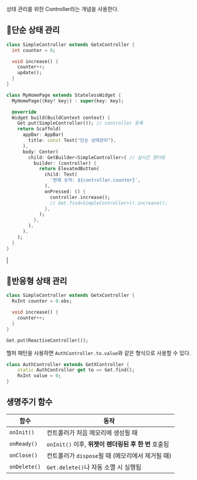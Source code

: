 상태 관리를 위한 Controller라는 개념을 사용한다.

## 📒단순 상태 관리

```dart
class SimpleController extends GetxController {
  int counter = 0;

  void increase() {
    counter++;
    update();
  }
}
```

```dart
class MyHomePage extends StatelessWidget {
  MyHomePage({Key? key}) : super(key: key);

  @override
  Widget build(BuildContext context) {
    Get.put(SimpleController()); // controller 등록
    return Scaffold(
      appBar: AppBar(
        title: const Text("단순 상태관리"),
      ),
      body: Center(
        child: GetBuilder<SimpleController>( // 실시간 렌더링
          builder: (controller) {
            return ElevatedButton(
              child: Text(
                '현재 숫자: ${controller.counter}',
              ),
              onPressed: () {
                controller.increase();
                // Get.find<SimpleController>().increase();
              },
            );
          },
        ),
      ),
    );
  }
}
```

 |

## 👏반응형 상태 관리

```dart
class SimpleController extends GetxController {
  RxInt counter = 0.obs;

  void increase() {
    counter++;
  }
}
```

```dart
Get.put(ReactiveController());
```

헬퍼 패턴을 사용하면 `AuthController.to.value`와 같은 형식으로 사용할 수 있다.
```dart
class AuthController extends GetXController {
	static AuthController get to => Get.find();
	RxInt value = 0;
}
```


## 생명주기 함수

|  함수 | 동작  |
|---|---|
|`onInit()`|컨트롤러가 처음 메모리에 생성될 때|초기화, 스트림 바인딩, 초기 데이터 로딩 등|
|`onReady()`|`onInit()` 이후, **위젯이 렌더링된 후 한 번** 호출됨|UI와 상호작용할 작업 (예: 팝업, 네비게이션 등)|
|`onClose()`|컨트롤러가 `dispose`될 때 (메모리에서 제거될 때)|리소스 정리, 스트림 해제, 타이머 취소 등|
|`onDelete()`|`Get.delete()`나 자동 소멸 시 실행됨|`onClose()`와 거의 동일하게 동작 (구버전 호환용)|